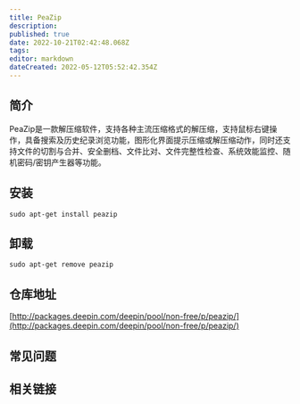 ```yaml
---
title: PeaZip
description: 
published: true
date: 2022-10-21T02:42:48.068Z
tags: 
editor: markdown
dateCreated: 2022-05-12T05:52:42.354Z
---
```


## 简介

PeaZip是一款解压缩软件，支持各种主流压缩格式的解压缩，支持鼠标右键操作，具备搜索及历史纪录浏览功能，图形化界面提示压缩或解压缩动作，同时还支持文件的切割与合并、安全删档、文件比对、文件完整性检查、系统效能监控、随机密码/密钥产生器等功能。

## 安装

`sudo apt-get install peazip`

## 卸载

`sudo apt-get remove peazip`

## 仓库地址

[http://packages.deepin.com/deepin/pool/non-free/p/peazip/](http://packages.deepin.com/deepin/pool/non-free/p/peazip/)

## 常见问题

## 相关链接
